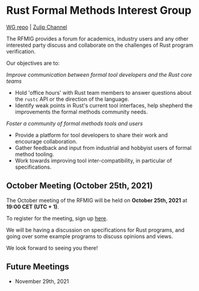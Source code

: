# Rust Formal Methods Interest Group

[WG repo](https://github.com/rust-formal-methods/wg) | [Zulip Channel](https://rust-lang.zulipchat.com/#narrow/stream/183875-wg-formal-methods)

The RFMIG provides a forum for academics, industry users and any other interested party discuss and collaborate on the challenges of Rust program verification.

Our objectives are to:

*Improve communication between formal tool developers and the Rust core teams*
- Hold 'office hours' with Rust team members to answer questions about the `rustc` API or the direction of the language.
- Identify weak points in Rust's current tool interfaces, help shepherd the improvements the formal methods community needs.

*Foster a community of formal methods tools and users*
- Provide a platform for tool developers to share their work and encourage collaboration.
- Gather feedback and input from industrial and hobbyist users of formal method tooling.
- Work towards improving tool inter-compatibility, in particular of specifications.

## October Meeting (October 25th, 2021)

The October meeting of the RFMIG will be held on **October 25th, 2021** at **19:00 CET (UTC + 1)**.

To register for the meeting, sign up [here](https://www.eventbrite.com/e/rfmig-specifications-tickets-179529526647?ref=estw).

We will be having a discussion on specifications for Rust programs, and going over some example programs to discuss opinions and views.

We look forward to seeing you there!

## Future Meetings
- November 29th, 2021
